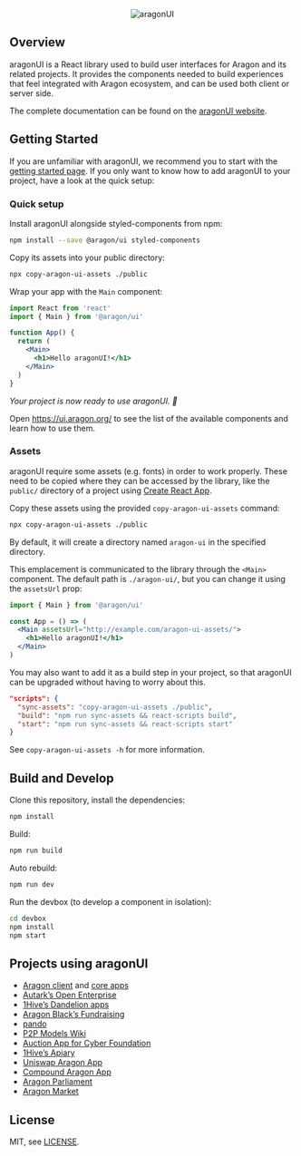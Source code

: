 <p align=center>
  <img src="https://user-images.githubusercontent.com/36158/53582039-04dd2d00-3b7f-11e9-8460-803ed3b84cc6.png" alt="aragonUI">
</p>

## Overview

aragonUI is a React library used to build user interfaces for Aragon and its related projects. It provides the components needed to build experiences that feel integrated with Aragon ecosystem, and can be used both client or server side.

The complete documentation can be found on the [aragonUI website](https://ui.aragon.org/).

## Getting Started

If you are unfamiliar with aragonUI, we recommend you to start with the [getting started page](https://ui.aragon.org/getting-started/). If you only want to know how to add aragonUI to your project, have a look at the quick setup:

### Quick setup

Install aragonUI alongside styled-components from npm:

```sh
npm install --save @aragon/ui styled-components
```

Copy its assets into your public directory:

```sh
npx copy-aragon-ui-assets ./public
```

Wrap your app with the `Main` component:

```jsx
import React from 'react'
import { Main } from '@aragon/ui'

function App() {
  return (
    <Main>
      <h1>Hello aragonUI!</h1>
    </Main>
  )
}
```

_Your project is now ready to use aragonUI. 💫_

Open https://ui.aragon.org/ to see the list of the available components and learn how to use them.

### Assets

aragonUI require some assets (e.g. fonts) in order to work properly. These need to be copied where they can be accessed by the library, like the `public/` directory of a project using [Create React App](https://github.com/facebookincubator/create-react-app/blob/master/packages/react-scripts/template/README.md#adding-assets-outside-of-the-module-system).

Copy these assets using the provided `copy-aragon-ui-assets` command:

```sh
npx copy-aragon-ui-assets ./public
```

By default, it will create a directory named `aragon-ui` in the specified directory.

This emplacement is communicated to the library through the `<Main>` component. The default path is `./aragon-ui/`, but you can change it using the `assetsUrl` prop:

```jsx
import { Main } from '@aragon/ui'

const App = () => (
  <Main assetsUrl="http://example.com/aragon-ui-assets/">
    <h1>Hello aragonUI!</h1>
  </Main>
)
```

You may also want to add it as a build step in your project, so that aragonUI can be upgraded without having to worry about this.

```json
"scripts": {
  "sync-assets": "copy-aragon-ui-assets ./public",
  "build": "npm run sync-assets && react-scripts build",
  "start": "npm run sync-assets && react-scripts start"
}
```

See `copy-aragon-ui-assets -h` for more information.

## Build and Develop

Clone this repository, install the dependencies:

```sh
npm install
```

Build:

```sh
npm run build
```

Auto rebuild:

```sh
npm run dev
```

Run the devbox (to develop a component in isolation):

```sh
cd devbox
npm install
npm start
```

## Projects using aragonUI

- [Aragon client](https://github.com/aragon/aragon) and [core apps](https://github.com/aragon/aragon-apps)
- [Autark’s Open Enterprise](https://www.autark.xyz/apps)
- [1Hive’s Dandelion apps](https://1hive.org/projects/dandelion-orgs/dandelion-overview)
- [Aragon Black’s Fundraising](https://fundraising.aragon.black/)
- [pando](https://github.com/pandonetwork/pando)
- [P2P Models Wiki](https://github.com/P2PModels/wiki)
- [Auction App for Cyber Foundation](https://github.com/cybercongress/aragon-auction-app)
- [1Hive’s Apiary](https://github.com/1Hive/apiary)
- [Uniswap Aragon App](https://github.com/empowerthedao/uniswap-aragon-app)
- [Compound Aragon App](https://github.com/empowerthedao/compound-aragon-app)
- [Aragon Parliament](https://github.com/PeterMPhillips/aragon-parliament)
- [Aragon Market](https://github.com/proofoftom/aragon-market)

## License

MIT, see [LICENSE](LICENSE).
